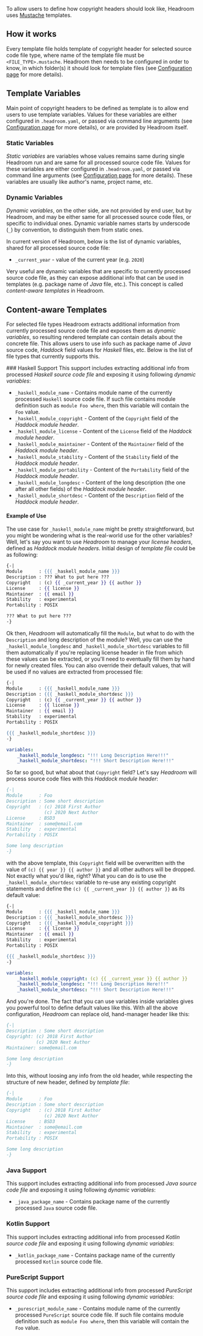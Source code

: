To allow users to define how copyright headers should look like, Headroom uses [Mustache][web:mustache] templates.

## How it works
Every template file holds template of copyright header for selected source code file type, where name of the template file must be `<FILE_TYPE>.mustache`. Headroom then needs to be configured in order to know, in which folder(s) it should look for template files (see [Configuration page][rel:configuration] for more details).

## Template Variables
Main point of copyright headers to be defined as template is to allow end users to use template variables. Values for these variables are either configured in `.headroom.yaml`, or passed via command line arguments (see [Configuration page][rel:configuration] for more details), or are provided by Headroom itself.

### Static Variables
_Static variables_ are variables whose values remains same during single Headroom run and are same for all processed source code file. Values for these variables are either configured in `.headroom.yaml`, or passed via command line arguments (see [Configuration page][rel:configuration] for more details). These variables are usually like author's name, project name, etc.

### Dynamic Variables
_Dynamic variables_, on the other side, are not provided by end user, but by Headroom, and may be either same for all processed source code files, or specific to individual ones. Dynamic variable names starts by underscode (`_`) by convention, to distinguish them from static ones.

In current version of Headroom, below is the list of dynamic variables, shared for all processed source code file:

- `_current_year` - value of the current year (e.g. `2020`)

Very useful are dynamic variables that are specific to currently processed source code file, as they can expose additional info that can be used in templates (e.g. package name of _Java_ file, etc.). This concept is called _content-aware templates_ in Headroom.

## Content-aware Templates
For selected file types Headroom extracts additional information from currently processed source code file and exposes them as _dynamic variables_, so resulting rendered template can contain details about the concrete file. This allows users to use info such as package name of _Java_ source code, _Haddock_ field values for _Haskell_ files, etc. Below is the list of file types that currently supports this.

### Haskell Support
This support includes extracting additional info from processed _Haskell source code file_ and exposing it using following _dynamic variables_:

- `_haskell_module_name` - Contains module name of the currently processed `Haskell` source code file. If such file contains module definition such as `module Foo where`, then this variable will contain the `Foo` value.
- `_haskell_module_copyright` - Content of the `Copyright` field of the _Haddock module header_.
- `_haskell_module_license` - Content of the `License` field of the _Haddock module header_.
- `_haskell_module_maintainer` - Content of the `Maintainer` field of the _Haddock module header_.
- `_haskell_module_stability` - Content of the `Stability` field of the _Haddock module header_.
- `_haskell_module_portability` - Content of the `Portability` field of the _Haddock module header_.
- `_haskell_module_longdesc` - Content of the long description (the one after all other fields) of the _Haddock module header_.
- `_haskell_module_shortdesc` - Content of the `Description` field of the _Haddock module header_.

#### Example of Use
The use case for `_haskell_module_name` might be pretty straightforward, but you might be wondering what is the real-world use for the other variables? Well, let's say you want to use _Headroom_ to manage your _license headers_, defined as _Haddock module headers_. Initial design of _template file_ could be as following:

```mustache
{-|
Module      : {{{ _haskell_module_name }}}
Description : ??? What to put here ???
Copyright   : (c) {{ _current_year }} {{ author }}
License     : {{ license }}
Maintainer  : {{ email }}
Stability   : experimental
Portability : POSIX

??? What to put here ???
-}
```

Ok then, _Headroom_ will automatically fill the `Module`, but what to do with the `Description` and long description of the module? Well, you can use the `_haskell_module_longdesc` and `_haskell_module_shortdesc` variables to fill them automatically if you're replacing license header in file from which these values can be extracted, or you'll need to eventually fill them by hand for newly created files. You can also override their default values, that will be used if no values are extracted from processed file:

```mustache
{-|
Module      : {{{ _haskell_module_name }}}
Description : {{{ _haskell_module_shortdesc }}}
Copyright   : (c) {{ _current_year }} {{ author }}
License     : {{ license }}
Maintainer  : {{ email }}
Stability   : experimental
Portability : POSIX

{{{ _haskell_module_shortdesc }}}
-}
```

```yaml
variables:
    _haskell_module_longdesc: "!!! Long Description Here!!!"
    _haskell_module_shortdesc: "!!! Short Description Here!!!"
```

So far so good, but what about that `Copyright` field? Let's say _Headroom_ will process source code files with this _Haddock module header_:

```haskell
{-|
Module      : Foo
Description : Some short description
Copyright   : (c) 2018 First Author
              (c) 2020 Next Author
License     : BSD3
Maintainer  : some@email.com
Stability   : experimental
Portability : POSIX

Some long description
-}
```

with the above template, this `Copyright` field will be overwritten with the value of `(c) {{ year }} {{ author }}` and all other authors will be dropped. Not exactly what you'd like, right? What you can do is to use the `_haskell_module_shortdesc` variable to re-use any existing copyright statements and define the `(c) {{ _current_year }} {{ author }}` as its default value:

```mustache
{-|
Module      : {{{ _haskell_module_name }}}
Description : {{{ _haskell_module_shortdesc }}}
Copyright   : {{{ _haskell_module_copyright }}}
License     : {{ license }}
Maintainer  : {{ email }}
Stability   : experimental
Portability : POSIX

{{{ _haskell_module_shortdesc }}}
-}
```

```yaml
variables:
    _haskell_module_copyright: (c) {{ _current_year }} {{ author }}
    _haskell_module_longdesc: "!!! Long Description Here!!!"
    _haskell_module_shortdesc: "!!! Short Description Here!!!"
```

And you're done. The fact that you can use variables inside variables gives you powerful tool to define default values like this. With all the above configuration, _Headroom_ can replace old, hand-manager header like this:

```haskell
{-|
Description : Some short description
Copyright: (c) 2018 First Author
           (c) 2020 Next Author
Maintainer: some@email.com

Some long description
-}
```

Into this, without loosing any info from the old header, while respecting the structure of new header, defined by _template file_:

```haskell
{-|
Module      : Foo
Description : Some short description
Copyright   : (c) 2018 First Author
              (c) 2020 Next Author
License     : BSD3
Maintainer  : some@email.com
Stability   : experimental
Portability : POSIX

Some long description
-}
```

### Java Support
This support includes extracting additional info from processed _Java source code file_ and exposing it using following _dynamic variables_:

- `_java_package_name` - Contains package name of the currently processed `Java` source code file.

### Kotlin Support
This support includes extracting additional info from processed _Kotlin source code file_ and exposing it using following _dynamic variables_:

- `_kotlin_package_name` - Contains package name of the currently processed `Kotlin` source code file.

### PureScript Support
This support includes extracting additional info from processed _PureScript source code file_ and exposing it using following _dynamic variables_:

- `_purescript_module_name` - Contains module name of the currently processed `PureScript` source code file. If such file contains module definition such as `module Foo where`, then this variable will contain the `Foo` value.

[web:mustache]: https://mustache.github.io
[rel:configuration]: configuration.md

